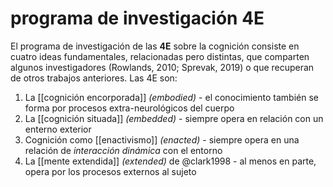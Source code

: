 # programa de investigación 4E
El programa de investigación de las **4E** sobre la cognición consiste en cuatro ideas fundamentales, relacionadas pero distintas, que comparten algunos investigadores (Rowlands, 2010; Sprevak, 2019) o que recuperan de otros trabajos anteriores. Las 4E son:

1. La [[cognición encorporada]] *(embodied)* - el conocimiento también se forma por procesos extra-neurológicos del cuerpo 
2. La [[cognición situada]] *(embedded)* - siempre opera en relación con un enterno exterior
3. Cognición como [[enactivismo]] *(enacted)* - siempre opera en una relación de *interacción dinámica* con el entorno 
4. La [[mente extendida]] *(extended)* de @clark1998 - al menos en parte, opera por los procesos externos al sujeto